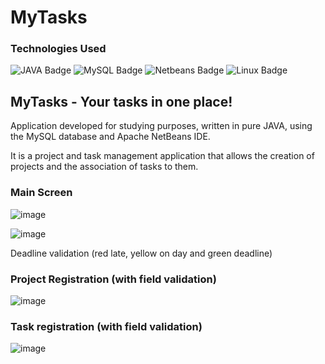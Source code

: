 # MyTasks


### Technologies Used

![JAVA Badge](https://img.shields.io/badge/Java-ED8B00?style=for-the-badge&logo=openjdk&logoColor=white)
![MySQL Badge](https://img.shields.io/badge/MySQL-005C84?style=for-the-badge&logo=mysql&logoColor=white)
![Netbeans Badge](https://img.shields.io/badge/apache%20netbeans-1B6AC6?style=for-the-badge&logo=apache%20netbeans%20IDE&logoColor=white)
![Linux Badge](https://img.shields.io/badge/Linux-FCC624?style=for-the-badge&logo=linux&logoColor=black)


## MyTasks - Your tasks in one place!

Application developed for studying purposes, written in pure JAVA, using the MySQL database and Apache NetBeans IDE.

It is a project and task management application that allows the creation of projects and the association of tasks to them.



### Main Screen
![image](https://user-images.githubusercontent.com/12122794/223899027-c3e2201e-b0a2-4f1b-90b4-0827ff8b3c06.png)

![image](https://user-images.githubusercontent.com/12122794/223898019-43bd99aa-09ef-4035-a481-f4cf3537b8bc.png)

Deadline validation (red late, yellow on day and green deadline)

### Project Registration (with field validation)
![image](https://user-images.githubusercontent.com/12122794/223898243-a31ec7bc-0ab9-4e3f-8ae3-660b786a78df.png)

### Task registration (with field validation)
![image](https://user-images.githubusercontent.com/12122794/223898403-a9e7ff10-8784-4863-9fb1-372e97f52250.png)
